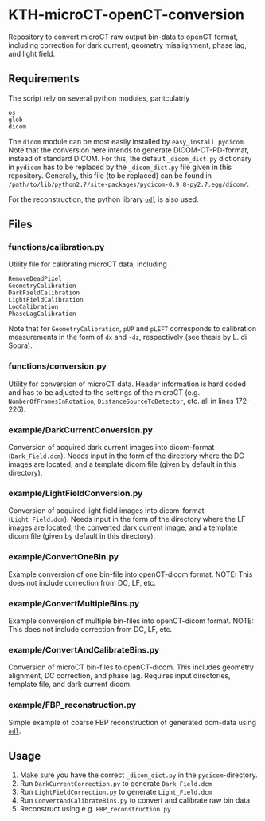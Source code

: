 # KTH-microCT-openCT-conversion
Repository to convert microCT raw output bin-data to openCT format, including correction for dark current, geometry misalignment, phase lag, and light field. 

## Requirements

The script rely on several python modules, paritculatrly 

```
os
glob
dicom
```

The ```dicom``` module can be most easily installed by ```easy_install pydicom```. Note that the conversion here intends to generate DICOM-CT-PD-format, instead of standard DICOM. For this, the default ```_dicom_dict.py``` dictionary in ```pydicom``` has to be replaced by the ```_dicom_dict.py``` file given in this repository. Generally, this file (to be replaced) can be found in ```/path/to/lib/python2.7/site-packages/pydicom-0.9.8-py2.7.egg/dicom/```.

For the reconstruction, the python library [```odl```](https://github.com/odlgroup/odl/) is also used. 


## Files

### functions/calibration.py
Utility file for calibrating microCT data, including
```
RemoveDeadPixel
GeometryCalibration
DarkFieldCalibration
LightFieldCalibration
LogCalibration
PhaseLagCalibration
```

Note that for ```GeometryCalibration```, ```pUP``` and ```pLEFT``` corresponds to calibration measurements in the form of ```dx``` and ```-dz```, respectively (see thesis by L. di Sopra). 

### functions/conversion.py
Utility for conversion of microCT data. Header information is hard coded and has to be adjusted to the settings of the microCT (e.g. ```NumberOfFramesInRotation```, ```DistanceSourceToDetector```, etc. all in lines 172-226). 

### example/DarkCurrentConversion.py
Conversion of acquired dark current images into dicom-format (```Dark_Field.dcm```). Needs input in the form of the directory where the DC images are located, and a template dicom file (given by default in this directory). 

### example/LightFieldConversion.py
Conversion of acquired light field images into dicom-format (```Light_Field.dcm```). Needs input in the form of the directory where the LF images are located, the converted dark current image, and a template dicom file (given by default in this directory).

### example/ConvertOneBin.py
Example conversion of one bin-file into openCT-dicom format. NOTE: This does not include correction from DC, LF, etc.

### example/ConvertMultipleBins.py
Example conversion of multiple bin-files into openCT-dicom format. NOTE: This does not include correction from DC, LF, etc.

### example/ConvertAndCalibrateBins.py
Conversion of microCT bin-files to openCT-dicom. This includes geometry alignment, DC correction, and phase lag. Requires input directories, template file, and dark current dicom.

### example/FBP_reconstruction.py
Simple example of coarse FBP reconstruction of generated dcm-data using [```odl```](https://github.com/odlgroup/odl/). 

## Usage
1) Make sure you have the correct ```_dicom_dict.py``` in the ```pydicom```-directory.
2) Run ```DarkCurrentCorrection.py``` to generate ```Dark_Field.dcm```
3) Run ```LightFieldCorrection.py``` to generate ```Light_Field.dcm```
4) Run ```ConvertAndCalibrateBins.py``` to convert and calibrate raw bin data
5) Reconstruct using e.g. ```FBP_reconstruction.py```



